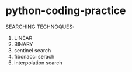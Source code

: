 # python-coding-practice
SEARCHING TECHNOQUES:
1. LINEAR
2. BINARY
3. sentinel search 
4. fibonacci serach 
5. interpolation search
